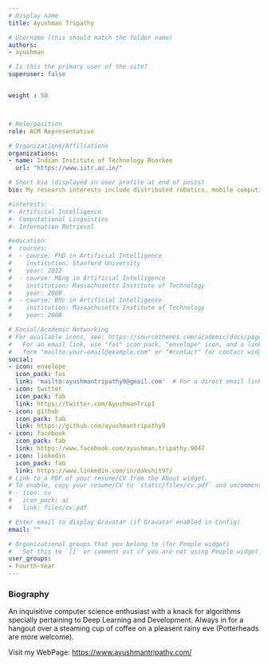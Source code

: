 ```yaml
---
# Display name
title: Ayushman Tripathy

# Username (this should match the folder name)
authors:
- ayushman

# Is this the primary user of the site?
superuser: false


weight : 50



# Role/position
role: ACM Representative

# Organizations/Affiliations
organizations:
- name: Indian Institute of Technology Roorkee
  url: "https://www.iitr.ac.in/"

# Short bio (displayed in user profile at end of posts)
bio: My research interests include distributed robotics, mobile computing and programmable matter.

#interests:
#- Artificial Intelligence
#- Computational Linguistics
#- Information Retrieval

#education:
#  courses:
#  - course: PhD in Artificial Intelligence
#    institution: Stanford University
#    year: 2012
#  - course: MEng in Artificial Intelligence
#    institution: Massachusetts Institute of Technology
#    year: 2009
#  - course: BSc in Artificial Intelligence
#    institution: Massachusetts Institute of Technology
#    year: 2008

# Social/Academic Networking
# For available icons, see: https://sourcethemes.com/academic/docs/page-builder/#icons
#   For an email link, use "fas" icon pack, "envelope" icon, and a link in the
#   form "mailto:your-email@example.com" or "#contact" for contact widget.
social:
- icon: envelope
  icon_pack: fas
  link: 'mailto:ayushmantripathy9@gmail.com'  # For a direct email link, use "mailto:test@example.org".
- icon: twitter
  icon_pack: fab
  link: https://twitter.com/AyushmanTrip1
- icon: github
  icon_pack: fab
  link: https://github.com/ayushmantripathy9
- icon: facebook
  icon_pack: fab
  link: https://www.facebook.com/ayushman.tripathy.9047
- icon: linkedin
  icon_pack: fab
  link: https://www.linkedin.com/in/dakshit97/
# Link to a PDF of your resume/CV from the About widget.
# To enable, copy your resume/CV to `static/files/cv.pdf` and uncomment the lines below.
# - icon: cv
#   icon_pack: ai
#   link: files/cv.pdf

# Enter email to display Gravatar (if Gravatar enabled in Config)
email: ""

# Organizational groups that you belong to (for People widget)
#   Set this to `[]` or comment out if you are not using People widget.
user_groups:
- Fourth-Year
---
```


### Biography

An inquisitive computer science enthusiast with a knack for algorithms specially pertaining to Deep Learning and Development. Always in for a hangout over a steaming cup of coffee on a pleasent rainy eve (Potterheads are more welcome).

Visit my WebPage: https://www.ayushmantripathy.com/



